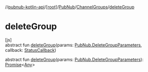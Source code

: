 //[pubnub-kotlin-api](../../../../index.md)/[[root]](../../index.md)/[PubNub](../index.md)/[ChannelGroups](index.md)/[deleteGroup](delete-group.md)

# deleteGroup

[js]\
abstract fun [deleteGroup](delete-group.md)(params: [PubNub.DeleteGroupParameters](../-delete-group-parameters/index.md), callback: [StatusCallback](../../-status-callback/index.md))

abstract fun [deleteGroup](delete-group.md)(params: [PubNub.DeleteGroupParameters](../-delete-group-parameters/index.md)): [Promise](https://kotlinlang.org/api/core/kotlin-stdlib/kotlin.js/-promise/index.html)&lt;[Any](https://kotlinlang.org/api/core/kotlin-stdlib/kotlin/-any/index.html)&gt;
